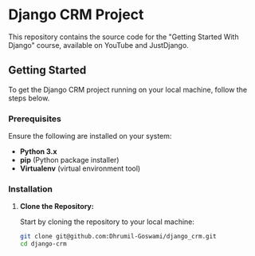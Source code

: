 # Django CRM Project

This repository contains the source code for the "Getting Started With Django" course, available on YouTube and JustDjango.

## Getting Started

To get the Django CRM project running on your local machine, follow the steps below.

### Prerequisites

Ensure the following are installed on your system:

- **Python 3.x**
- **pip** (Python package installer)
- **Virtualenv** (virtual environment tool)

### Installation

1. **Clone the Repository:**

   Start by cloning the repository to your local machine:

   ```bash
   git clone git@github.com:Dhrumil-Goswami/django_crm.git
   cd django-crm
